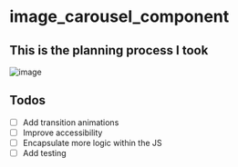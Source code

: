 # image_carousel_component

## This is the planning process I took

![image](https://i.imgur.com/gWZz96w.jpeg)

## Todos

- [ ] Add transition animations
- [ ] Improve accessibility
- [ ] Encapsulate more logic within the JS
- [ ] Add testing